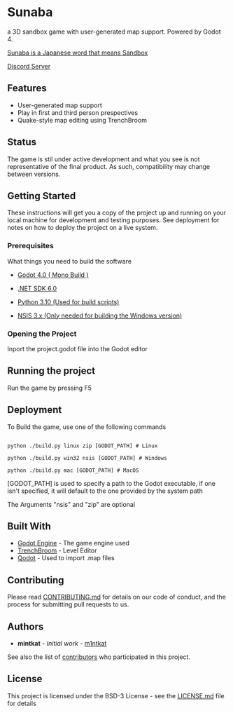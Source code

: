 #  Sunaba

a 3D sandbox game with user-generated map support. Powered by Godot 4.

 [Sunaba is a Japanese word that means Sandbox](https://en.wiktionary.org/wiki/%E7%A0%82%E5%A0%B4#Japanese)

[Discord Server](https://discord.gg/McfgW6Kx)

## Features

* User-generated map support
* Play in first and third person prespectives
* Quake-style map editing using TrenchBroom

## Status

The game is stil under active development and what you see is not representative of the final product. As such, compatibility may change between versions.

## Getting Started

These instructions will get you a copy of the project up and running on your local machine for development and testing purposes. See deployment for notes on how to deploy the project on a live system.

### Prerequisites

What things you need to build the software

* [Godot 4.0 ( Mono Build )](https://github.com/godotengine/godot/releases/tag/4.0.2-stable)

* [.NET SDK 6.0](https://dotnet.microsoft.com/en-us/download/dotnet/6.0)

* [Python 3.10 (Used for build scripts)](https://www.python.org/downloads/release/python-3100/)

* [NSIS 3.x (Only needed for building the Windows version)](https://nsis.sourceforge.io/Download)

### Opening the Project

Inport the project.godot file into the Godot editor

## Running the project

Run the game by pressing F5

## Deployment

To Build the game, use one of the following commands


```pwsh

python ./build.py linux zip [GODOT_PATH] # Linux

python ./build.py win32 nsis [GODOT_PATH] # Windows 

python ./build.py mac [GODOT_PATH] # MacOS 

```

[GODOT_PATH] is used to specify a path to the Godot executable, if one isn't specified, it will default to the one provided by the system path

The Arguments "nsis" and "zip" are optional

## Built With

* [Godot Engine](https://godotengine.org/) - The game engine used
* [TrenchBroom](https://trenchbroom.github.io/) - Level Editor
* [Qodot](https://github.com/QodotPlugin/Qodot) - Used to import .map files

## Contributing

Please read [CONTRIBUTING.md](CONTRIBUTING.md) for details on our code of conduct, and the process for submitting pull requests to us.

## Authors

* **mintkat** - *Initial work* - [m1ntkat](https://github.com/m1ntkat)

See also the list of [contributors](https://github.com/m1ntkat/sunaba/contributors) who participated in this project.

## License

This project is licensed under the BSD-3 License - see the [LICENSE.md](LICENSE.md) file for details
